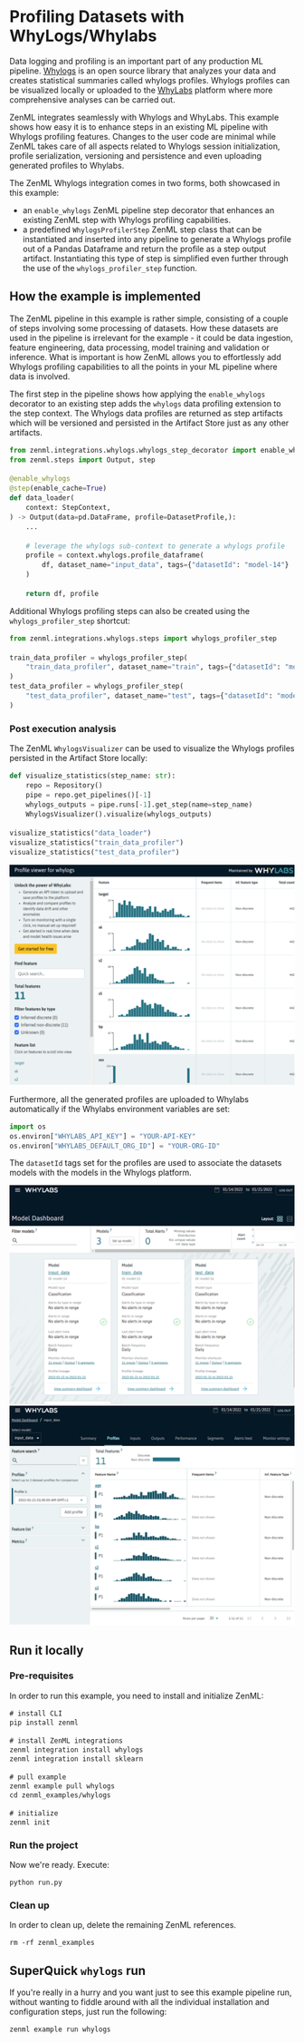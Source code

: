 # Profiling Datasets with WhyLogs/Whylabs

Data logging and profiling is an important part of any production ML
pipeline. [Whylogs](https://whylabs.ai/whylogs) is an open source library
that analyzes your data and creates statistical summaries called whylogs
profiles. Whylogs profiles can be visualized locally or uploaded to the
[WhyLabs](https://whylabs.ai/) platform where more comprehensive analyses can be carried out.

ZenML integrates seamlessly with Whylogs and WhyLabs. This example shows
how easy it is to enhance steps in an existing ML pipeline with Whylogs
profiling features. Changes to the user code are minimal while ZenML takes
care of all aspects related to Whylogs session initialization, profile
serialization, versioning and persistence and even uploading generated
profiles to Whylabs.

The ZenML Whylogs integration comes in two forms, both showcased in this
example:

* an `enable_whylogs` ZenML pipeline step decorator that enhances an
existing ZenML step with Whylogs profiling capabilities.
* a predefined `WhylogsProfilerStep` ZenML step class that can be
instantiated and inserted into any pipeline to generate a Whylogs profile
out of a Pandas Dataframe and return the profile as a step output artifact.
Instantiating this type of step is simplified even further through the
use of the `whylogs_profiler_step` function.


## How the example is implemented

The ZenML pipeline in this example is rather simple, consisting of a couple
of steps involving some processing of datasets. How these datasets are used in
the pipeline is irrelevant for the example - it could be data ingestion, feature
engineering, data processing, model training and validation or inference. What
is important is how ZenML allows you to effortlessly add Whylogs profiling
capabilities to all the points in your ML pipeline where data is involved.

The first step in the pipeline shows how applying the `enable_whylogs`
decorator to an existing step adds the `whylogs` data profiling extension
to the step context. The Whylogs data profiles are returned as step artifacts
which will be versioned and persisted in the Artifact Store just as any other
artifacts.

```python
from zenml.integrations.whylogs.whylogs_step_decorator import enable_whylogs
from zenml.steps import Output, step

@enable_whylogs
@step(enable_cache=True)
def data_loader(
    context: StepContext,
) -> Output(data=pd.DataFrame, profile=DatasetProfile,):
    ...

    # leverage the whylogs sub-context to generate a whylogs profile
    profile = context.whylogs.profile_dataframe(
        df, dataset_name="input_data", tags={"datasetId": "model-14"}
    )

    return df, profile
```

Additional Whylogs profiling steps can also be created using the
`whylogs_profiler_step` shortcut:

```python
from zenml.integrations.whylogs.steps import whylogs_profiler_step

train_data_profiler = whylogs_profiler_step(
    "train_data_profiler", dataset_name="train", tags={"datasetId": "model-15"}
)
test_data_profiler = whylogs_profiler_step(
    "test_data_profiler", dataset_name="test", tags={"datasetId": "model-16"}
)
```

### Post execution analysis

The ZenML `WhylogsVisualizer` can be used to visualize the Whylogs
profiles persisted in the Artifact Store locally:

```python
def visualize_statistics(step_name: str):
    repo = Repository()
    pipe = repo.get_pipelines()[-1]
    whylogs_outputs = pipe.runs[-1].get_step(name=step_name)
    WhylogsVisualizer().visualize(whylogs_outputs)

visualize_statistics("data_loader")
visualize_statistics("train_data_profiler")
visualize_statistics("test_data_profiler")
```
![WhyLogs visualizer](assets/whylogs-visualizer.png)

Furthermore, all the generated profiles are uploaded to Whylabs
automatically if the Whylabs environment variables are set:

```python
import os
os.environ["WHYLABS_API_KEY"] = "YOUR-API-KEY"
os.environ["WHYLABS_DEFAULT_ORG_ID"] = "YOUR-ORG-ID"
```

The `datasetId` tags set for the profiles are used to associate
the datasets models with the models in the Whylogs platform. 

![WhyLabs UI image 1](assets/whylabs-ui-01.png)
![WhyLabs UI image 2](assets/whylabs-ui-02.png)


## Run it locally

### Pre-requisites
In order to run this example, you need to install and initialize ZenML:

```shell
# install CLI
pip install zenml

# install ZenML integrations
zenml integration install whylogs
zenml integration install sklearn

# pull example
zenml example pull whylogs
cd zenml_examples/whylogs

# initialize
zenml init
```

### Run the project
Now we're ready. Execute:

```shell
python run.py
```

### Clean up
In order to clean up, delete the remaining ZenML references.

```shell
rm -rf zenml_examples
```

## SuperQuick `whylogs` run

If you're really in a hurry and you want just to see this example pipeline run,
without wanting to fiddle around with all the individual installation and
configuration steps, just run the following:

```shell
zenml example run whylogs
```
